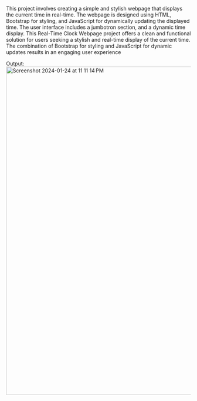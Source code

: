 This project involves creating a simple and stylish webpage that displays the current time in real-time. The webpage is designed using HTML, Bootstrap for styling, and JavaScript for dynamically updating the displayed time. The user interface includes a jumbotron section, and a dynamic time display.
This Real-Time Clock Webpage project offers a clean and functional solution for users seeking a stylish and real-time display of the current time. The combination of Bootstrap for styling and JavaScript for dynamic updates results in an engaging user experience


Output:
<img width="893" alt="Screenshot 2024-01-24 at 11 11 14 PM" src="https://github.com/charanraj28/Clock/assets/97870117/4ec9eaa8-105a-4fd6-9ab2-3fc286a6ff75">
